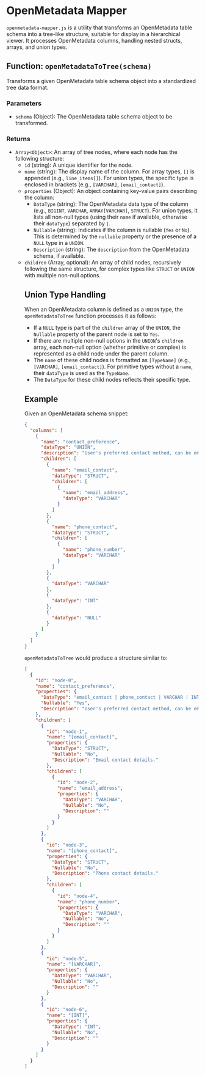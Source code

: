 # OpenMetadata Mapper

`openmetadata-mapper.js` is a utility that transforms an OpenMetadata table schema into a tree-like structure, suitable for display in a hierarchical viewer. It processes OpenMetadata columns, handling nested structs, arrays, and union types.

## Function: `openMetadataToTree(schema)`

Transforms a given OpenMetadata table schema object into a standardized tree data format.

### Parameters

-   `schema` (Object): The OpenMetadata table schema object to be transformed.

### Returns

-   `Array<Object>`: An array of tree nodes, where each node has the following structure:
    -   `id` (string): A unique identifier for the node.
    -   `name` (string): The display name of the column. For array types, `[]` is appended (e.g., `line_items[]`). For union types, the specific type is enclosed in brackets (e.g., `[VARCHAR]`, `[email_contact]`).
    -   `properties` (Object): An object containing key-value pairs describing the column:
        -   `DataType` (string): The OpenMetadata data type of the column (e.g., `BIGINT`, `VARCHAR`, `ARRAY[VARCHAR]`, `STRUCT`). For union types, it lists all non-null types (using their `name` if available, otherwise their `dataType`) separated by ` | `.
        -   `Nullable` (string): Indicates if the column is nullable (`Yes` or `No`). This is determined by the `nullable` property or the presence of a `NULL` type in a `UNION`.
        -   `Description` (string): The `description` from the OpenMetadata schema, if available.
    -   `children` (Array<Object>, optional): An array of child nodes, recursively following the same structure, for complex types like `STRUCT` or `UNION` with multiple non-null options.

## Union Type Handling

When an OpenMetadata column is defined as a `UNION` type, the `openMetadataToTree` function processes it as follows:

-   If a `NULL` type is part of the `children` array of the `UNION`, the `Nullable` property of the parent node is set to `Yes`.
-   If there are multiple non-null options in the `UNION`'s `children` array, each non-null option (whether primitive or complex) is represented as a child node under the parent column.
-   The `name` of these child nodes is formatted as `[TypeName]` (e.g., `[VARCHAR]`, `[email_contact]`). For primitive types without a `name`, their `dataType` is used as the `TypeName`.
-   The `DataType` for these child nodes reflects their specific type.

## Example

Given an OpenMetadata schema snippet:

```json
{
  "columns": [
    {
      "name": "contact_preference",
      "dataType": "UNION",
      "description": "User's preferred contact method, can be email or phone.",
      "children": [
        {
          "name": "email_contact",
          "dataType": "STRUCT",
          "children": [
            {
              "name": "email_address",
              "dataType": "VARCHAR"
            }
          ]
        },
        {
          "name": "phone_contact",
          "dataType": "STRUCT",
          "children": [
            {
              "name": "phone_number",
              "dataType": "VARCHAR"
            }
          ]
        },
        {
          "dataType": "VARCHAR"
        },
        {
          "dataType": "INT"
        },
        {
          "dataType": "NULL"
        }
      ]
    }
  ]
}
```

`openMetadataToTree` would produce a structure similar to:

```json
[
  {
    "id": "node-0",
    "name": "contact_preference",
    "properties": {
      "DataType": "email_contact | phone_contact | VARCHAR | INT",
      "Nullable": "Yes",
      "Description": "User's preferred contact method, can be email or phone."
    },
    "children": [
      {
        "id": "node-1",
        "name": "[email_contact]",
        "properties": {
          "DataType": "STRUCT",
          "Nullable": "No",
          "Description": "Email contact details."
        },
        "children": [
          {
            "id": "node-2",
            "name": "email_address",
            "properties": {
              "DataType": "VARCHAR",
              "Nullable": "No",
              "Description": ""
            }
          }
        ]
      },
      {
        "id": "node-3",
        "name": "[phone_contact]",
        "properties": {
          "DataType": "STRUCT",
          "Nullable": "No",
          "Description": "Phone contact details."
        },
        "children": [
          {
            "id": "node-4",
            "name": "phone_number",
            "properties": {
              "DataType": "VARCHAR",
              "Nullable": "No",
              "Description": ""
            }
          }
        ]
      },
      {
        "id": "node-5",
        "name": "[VARCHAR]",
        "properties": {
          "DataType": "VARCHAR",
          "Nullable": "No",
          "Description": ""
        }
      },
      {
        "id": "node-6",
        "name": "[INT]",
        "properties": {
          "DataType": "INT",
          "Nullable": "No",
          "Description": ""
        }
      }
    ]
  }
]
```
